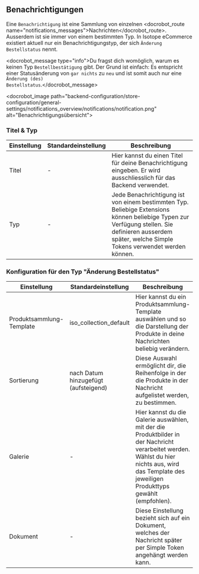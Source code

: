## Benachrichtigungen

Eine `Benachrichtigung` ist eine Sammlung von einzelnen <docrobot_route name="notifications_messages">Nachrichten</docrobot_route>. Ausserdem ist sie immer von einem bestimmten Typ. In Isotope eCommerce existiert aktuell nur ein Benachrichtigungstyp, der sich `Änderung Bestellstatus` nennt.

<docrobot_message type="info">Du fragst dich womöglich, warum es keinen Typ <code>Bestellbestätigung</code> gibt. Der Grund ist einfach: Es entspricht einer Statusänderung von <code>gar nichts</code> zu <code>neu</code> und ist somit auch nur eine <code>Änderung (des) Bestellstatus</code>.</docrobot_message>

<docrobot_image path="backend-configuration/store-configuration/general-settings/notifications_overview/notifications/notification.png" alt="Benachrichtigungsübersicht">

### Titel & Typ

<table>
	<thead>
		<tr>
			<th>Einstellung</th>
			<th>Standardeinstellung</th>
			<th>Beschreibung</th>
		</tr>
	</thead>
	<tbody>
		<tr>
			<td>Titel</td>
			<td>-</td>
			<td>Hier kannst du einen Titel für deine Benachrichtigung eingeben. Er wird ausschliesslich für das Backend verwendet.</td>
		</tr>
		<tr>
			<td>Typ</td>
			<td>-</td>
			<td>Jede Benachrichtigung ist von einem bestimmten Typ. Beliebige Extensions können beliebige Typen zur Verfügung stellen. Sie definieren ausserdem später, welche <docrobot_route name="simple-tokens">Simple Tokens</docrobot_route> verwendet werden können.</td>
		</tr>
	</tbody>
</table>

### Konfiguration für den Typ "Änderung Bestellstatus"

<table>
	<thead>
		<tr>
			<th>Einstellung</th>
			<th>Standardeinstellung</th>
			<th>Beschreibung</th>
		</tr>
	</thead>
	<tbody>
		<tr>
			<td>Produktsammlung-Template</td>
			<td>iso_collection_default</td>
			<td>Hier kannst du ein Produktsammlung-Template auswählen und so die Darstellung der Produkte in deine Nachrichten beliebig verändern.</td>
		</tr>
		<tr>
			<td>Sortierung</td>
			<td>nach Datum hinzugefügt (aufsteigend)</td>
			<td>Diese Auswahl ermöglicht dir, die Reihenfolge in der die Produkte in der Nachricht aufgelistet werden, zu bestimmen.</td>
		</tr>
		<tr>
			<td>Galerie</td>
			<td>-</td>
			<td>Hier kannst du die Galerie auswählen, mit der die Produktbilder in der Nachricht verarbeitet werden. Wählst du hier nichts aus, wird das Template des jeweiligen Produkttyps gewählt (empfohlen).</td>
		</tr>
		<tr>
			<td>Dokument</td>
			<td>-</td>
			<td>Diese Einstellung bezieht sich auf ein <docrobot_route name="documents">Dokument</docrobot_route>, welches der Nachricht später per <docrobot_route name="simple-tokens">Simple Token</docrobot_route> angehängt werden kann.</td>
		</tr>
	</tbody>
</table>